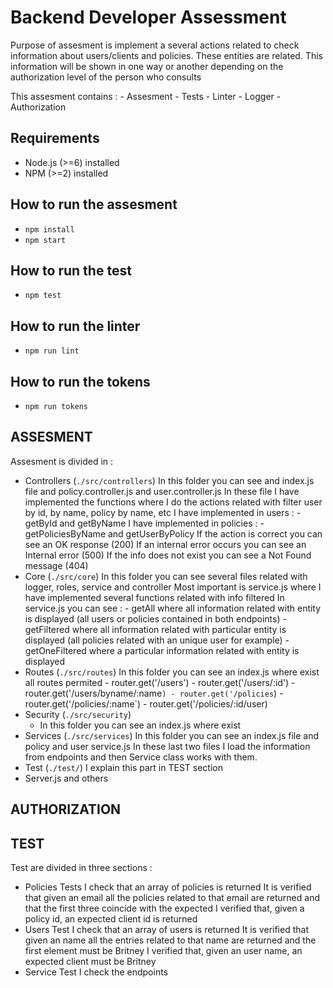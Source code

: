 # Backend Developer Assessment 

Purpose of assesment is implement a several actions related to check information about users/clients and policies.
These entities are related. This information will be shown in one way or another depending on the authorization level of
the person who consults

This assesment contains :
    - Assesment
    - Tests
    - Linter
    - Logger
    - Authorization

## Requirements
- Node.js (>=6) installed
- NPM (>=2) installed

## How to run the assesment
- `npm install`
- `npm start`

## How to run the test
- `npm test`

## How to run the linter
- `npm run lint`

## How to run the tokens
- `npm run tokens`

## ASSESMENT ##
Assesment is divided in :
- Controllers (`./src/controllers`)
    In this folder you can see and index.js file and policy.controller.js and user.controller.js
    In these file I have implemented the functions where I do the actions related with filter user by id, by name, policy by name, etc
    I have implemented in users : 
        - getById and getByName
    I have implemented in policies :
        - getPoliciesByName and getUserByPolicy
    If the action is correct you can see an OK response (200)
    If an internal error occurs you can see an Internal error (500)
    If the info does not exist you can see a Not Found message (404)
- Core (`./src/core`)
    In this folder you can see several files related with logger, roles, service and controller
    Most important is service.js where I have implemented several functions related with info filtered
    In service.js you can see :
        - getAll where all information related with entity is displayed (all users or policies contained in both endpoints)
        - getFiltered where all information related with particular entity is displayed (all policies related with an unique user for example)
        - getOneFiltered where a particular information related with entity is displayed 
- Routes (`./src/routes`)
    In this folder you can see an index.js where exist all routes permited
        - router.get('/users')
        - router.get('/users/:id')
        - router.get('/users/byname/:name`)
        - router.get('/policies`)
        - router.get('/policies/:name`)
        - router.get('/policies/:id/user)
- Security (`./src/security`)
    - In this folder you can see an index.js where exist 
- Services (`./src/services`)
    In this folder you can see an index.js file and policy and user service.js
        In these last two files I load the information from endpoints and then Service class works with them.
- Test (`./test/`)
    I explain this part in TEST section
- Server.js and others

## AUTHORIZATION ##

## TEST ##
Test are divided in three sections :
- Policies Tests 
    I check that an array of policies is returned
    It is verified that given an email all the policies related to that email are returned and that the first three coincide with the expected
    I verified that, given a policy id, an expected client id is returned 
- Users Test
    I check that an array of users is returned
    It is verified that given an name all the entries related to that name are returned and the first element must be Britney 
    I verified that, given an user name, an expected client must be Britney
- Service Test
    I check the endpoints
